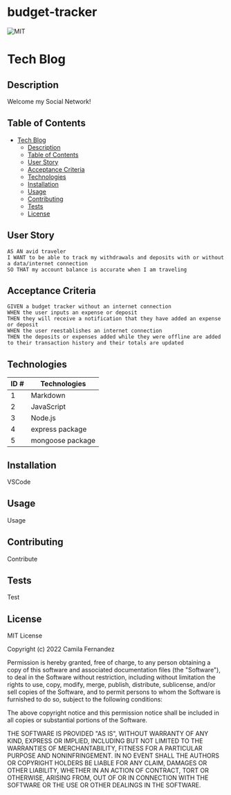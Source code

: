 # budget-tracker

![MIT](https://img.shields.io/badge/License-MIT-blue)
# Tech Blog

## Description

Welcome my Social Network!

## Table of Contents

- [Tech Blog](#tech-blog)
  - [Description](#description)
  - [Table of Contents](#table-of-contents)
  - [User Story](#user-story)
  - [Acceptance Criteria](#acceptance-criteria)
  - [Technologies](#technologies)
  - [Installation](#installation)
  - [Usage](#usage)
  - [Contributing](#contributing)
  - [Tests](#tests)
  - [License](#license)

## User Story
~~~
AS AN avid traveler
I WANT to be able to track my withdrawals and deposits with or without a data/internet connection
SO THAT my account balance is accurate when I am traveling 
~~~

## Acceptance Criteria

~~~
GIVEN a budget tracker without an internet connection
WHEN the user inputs an expense or deposit
THEN they will receive a notification that they have added an expense or deposit
WHEN the user reestablishes an internet connection
THEN the deposits or expenses added while they were offline are added to their transaction history and their totals are updated
~~~

## Technologies
| ID # | Technologies |
| --- | --- |
| 1 | Markdown |
| 2 | JavaScript |
| 3 | Node.js |
| 4 | express package |
| 5 | mongoose package |

## Installation

VSCode

## Usage

Usage

## Contributing

Contribute

## Tests

Test

## License

MIT License

Copyright (c) 2022 Camila Fernandez

Permission is hereby granted, free of charge, to any person obtaining a copy
of this software and associated documentation files (the "Software"), to deal
in the Software without restriction, including without limitation the rights
to use, copy, modify, merge, publish, distribute, sublicense, and/or sell
copies of the Software, and to permit persons to whom the Software is
furnished to do so, subject to the following conditions:

The above copyright notice and this permission notice shall be included in all
copies or substantial portions of the Software.

THE SOFTWARE IS PROVIDED "AS IS", WITHOUT WARRANTY OF ANY KIND, EXPRESS OR
IMPLIED, INCLUDING BUT NOT LIMITED TO THE WARRANTIES OF MERCHANTABILITY,
FITNESS FOR A PARTICULAR PURPOSE AND NONINFRINGEMENT. IN NO EVENT SHALL THE
AUTHORS OR COPYRIGHT HOLDERS BE LIABLE FOR ANY CLAIM, DAMAGES OR OTHER
LIABILITY, WHETHER IN AN ACTION OF CONTRACT, TORT OR OTHERWISE, ARISING FROM,
OUT OF OR IN CONNECTION WITH THE SOFTWARE OR THE USE OR OTHER DEALINGS IN THE
SOFTWARE.